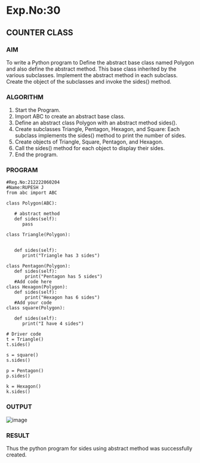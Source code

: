 # Exp.No:30  
## COUNTER CLASS

### AIM  

To write a Python program to Define the abstract base class named Polygon and also define the abstract method. This base class inherited by the various subclasses. Implement the abstract method in each subclass.
Create the object of the subclasses and invoke the sides() method.

### ALGORITHM

1. Start the Program.
2. Import ABC to create an abstract base class.
3. Define an abstract class Polygon with an abstract method sides().
4. Create subclasses Triangle, Pentagon, Hexagon, and Square:
   Each subclass implements the sides() method to print the number of sides.
5. Create objects of Triangle, Square, Pentagon, and Hexagon.
6. Call the sides() method for each object to display their sides.
7. End the program.

### PROGRAM

```
#Reg.No:212222060204
#Name:RUPESH J
from abc import ABC  
  
class Polygon(ABC):   
  
   # abstract method   
   def sides(self):   
      pass  
  
class Triangle(Polygon):   
  
     
   def sides(self):   
      print("Triangle has 3 sides")   
  
class Pentagon(Polygon):   
   def sides(self):
       print("Pentagon has 5 sides")
   #Add code here
class Hexagon(Polygon):   
   def sides(self):
       print("Hexagon has 6 sides")
   #Add your code
class square(Polygon):   
  
   def sides(self):   
      print("I have 4 sides")   
  
# Driver code   
t = Triangle()   
t.sides()  
  
s = square()   
s.sides()
  
p = Pentagon()   
p.sides()
  
k = Hexagon()   
k.sides()

```

### OUTPUT

![image](https://github.com/user-attachments/assets/74d90fd7-70aa-4d1d-ac81-52660a4cbca0)

### RESULT

Thus the python program for sides using abstract method was successfully created.
